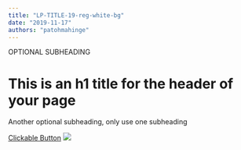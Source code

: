 ```yaml
---
title: "LP-TITLE-19-reg-white-bg"
date: "2019-11-17"
authors: "patohmahinge"
---
```


OPTIONAL SUBHEADING

# This is an h1 title for the header of your page

Another optional subheading, only use one subheading

[Clickable Button](#) ![](images/placeholder-1000x563.jpg)
